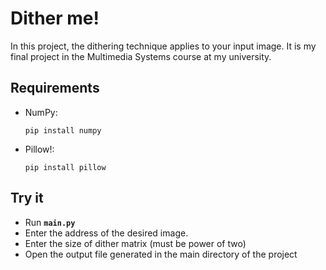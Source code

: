 # Dither me!
In this project, the dithering technique applies to your input image. It is my final project in the Multimedia Systems course at my university.



## Requirements
* NumPy:
    ```
    pip install numpy
    ```
* Pillow!:
    ```
    pip install pillow
    ```

## Try it
* Run **`main.py`**
* Enter the address of the desired image.
* Enter the size of dither matrix (must be power of two)
* Open the output file generated in the main directory of the project
